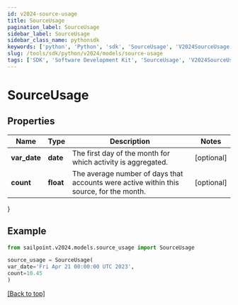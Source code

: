 ```yaml
---
id: v2024-source-usage
title: SourceUsage
pagination_label: SourceUsage
sidebar_label: SourceUsage
sidebar_class_name: pythonsdk
keywords: ['python', 'Python', 'sdk', 'SourceUsage', 'V2024SourceUsage']
slug: /tools/sdk/python/v2024/models/source-usage
tags: ['SDK', 'Software Development Kit', 'SourceUsage', 'V2024SourceUsage']
---
```


# SourceUsage

## Properties

| Name | Type | Description | Notes |
| --- | --- | --- | --- |
| **var_date** | **date** | The first day of the month for which activity is aggregated. | [optional] |
| **count** | **float** | The average number of days that accounts were active within this source, for the month. | [optional] |

}

## Example

```python
from sailpoint.v2024.models.source_usage import SourceUsage

source_usage = SourceUsage(
var_date='Fri Apr 21 00:00:00 UTC 2023',
count=10.45
)

```

[[Back to top]](#)
